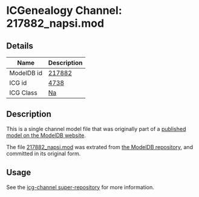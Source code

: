 # ICGenealogy Channel: 217882\_napsi.mod

## Details

Name | Description
---- | -----------
ModelDB id | [217882](http://senselab.med.yale.edu/ModelDB/ShowModel.cshtml?model=217882)
ICG id | [4738](http://icg.neurotheory.ox.ac.uk/channels/2/4738)
ICG Class | [Na](http://icg.neurotheory.ox.ac.uk/channels/2)

## Description

This is a single channel model file that was originally part of a [published model on the ModelDB website](http://senselab.med.yale.edu/mModelDB/ShowModel.cshtml?model=217882).

The file [217882\_napsi.mod](217882_napsi.mod) was extrated from [the ModelDB repository](http://senselab.med.yale.edu/ModelDB/ShowModel.cshtml?model=217882), and committed in its original form.

## Usage

See the [icg-channel super-repository](https://github.com/icgenealogy/icg-channels) for more information.